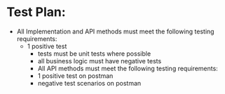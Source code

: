 # Test Plan:

- All Implementation and API methods must meet the following testing requirements:
    - 1 positive test
        - tests must be unit tests where possible
        - all business logic must have negative tests
        - All API methods must meet the following testing requirements:
        - 1 positive test on postman
        - negative test scenarios on postman